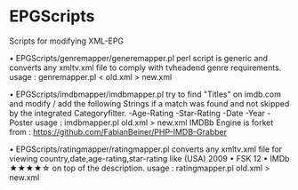 # EPGScripts
Scripts for modifying XML-EPG 

• EPGScripts/genremapper/generemapper.pl perl script is generic and converts any xmltv.xml file to comply with tvheadend genre   requirements.
usage : genremapper.pl < old.xml > new.xml

• EPGScripts/imdbmapper/imdbmapper.pl try to find "Titles" on imdb.com and modify / add the following Strings if a match was found and not skipped by the integrated Categoryfilter.
-Age-Rating
-Star-Rating
-Date
-Year
-Poster
usage : imdbmapper.pl old.xml > new.xml
IMDBb Engine is forket from : https://github.com/FabianBeiner/PHP-IMDB-Grabber

• EPGScripts/ratingmapper/ratingmapper.pl converts any xmltv.xml file for viewing country,date,age-rating,star-rating like
  (USA) 2009 • FSK 12 • IMDb ★★★★☆ on top of the description.
usage : ratingmapper.pl old.xml > new.xml
